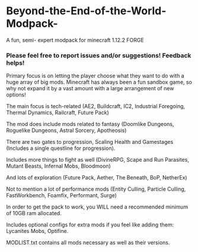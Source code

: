 # Beyond-the-End-of-the-World-Modpack-
A fun, semi- expert modpack for minecraft 1.12.2 FORGE

<h3>Please feel free to report issues and/or suggestions! Feedback helps!</h3>

Primary focus is on letting the player choose what they want to do with a huge array of big mods. Minecraft has always been a fun sandbox game, so why not expand it by a vast amount with a large arrangement of new options!


The main focus is tech-related (AE2, Buildcraft, IC2, Industrial Foregoing, Thermal Dynamics, Railcraft, Future Pack)

The mod does include mods related to fantasy (Doomlike Dungeons, Roguelike Dungeons, Astral Sorcery, Apotheosis)

There are two gates to progression, Scaling Health and Gamestages (Includes a single questline for progression).

Includes more things to fight as well (DivineRPG, Scape and Run Parasites, Mutant Beasts, Infernal Mobs, Bloodmoon)

And lots of exploration (Future Pack, Aether, The Beneath, BoP, NetherEx)

Not to mention a lot of performance mods (Entity Culling, Particle Culling, FastWorkbench, Foamfix, Performant, Surge)

In order to get the pack to work, you WILL need a recommended minimum of 10GB ram allocated.

Includes optional configs for extra mods if you feel like adding them: Lycanites Mobs, Optifine.

MODLIST.txt contains all mods necessary as well as their versions. 
